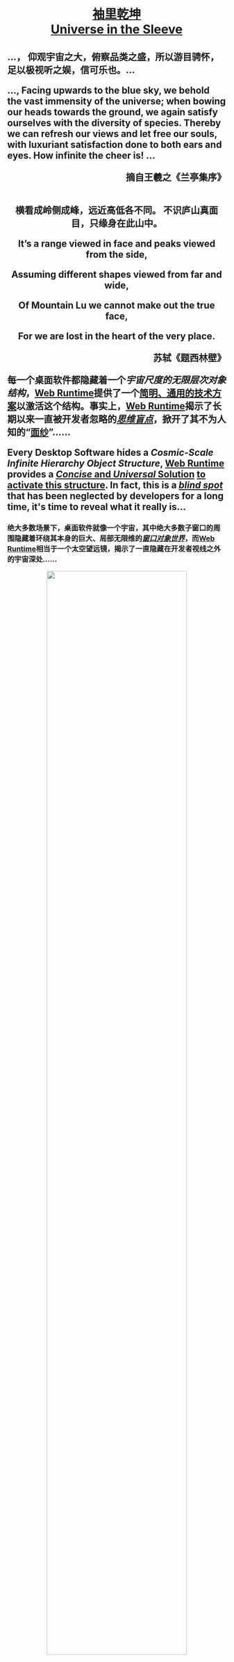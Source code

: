 <h1 align=center>

[袖里乾坤](https://github.com/TangramDev/.github/blob/main/document/readmemore_cn.md)<br/>[Universe in the Sleeve](https://github.com/TangramDev/.github/blob/main/document/readmemore.md)
</h1>
<h2>
<p>...， 仰观宇宙之大，俯察品类之盛，所以游目骋怀，足以极视听之娱，信可乐也。... </p>
<p>
..., Facing upwards to the blue sky, we behold the vast immensity of the universe; when bowing our heads towards the ground, we again satisfy ourselves with the diversity of species. Thereby we can refresh our views and let free our souls, with luxuriant satisfaction done to both ears and eyes. How infinite the cheer is! 
...
</p>
<div align=right>摘自王羲之《兰亭集序》</div><br/>
<p align=center>
横看成岭侧成峰，远近高低各不同。
不识庐山真面目，只缘身在此山中。
</p>
  
</p>
<div align=center>
<p>It’s a range viewed in face and peaks viewed from the side,</p> <p>Assuming different shapes viewed from far and wide,</p><p>Of Mountain Lu we cannot make out the true face,</p><p> For we are lost in the heart of the very place.
</p>
</div>
<div align=right>苏轼《题西林壁》</div>
<p>
  
每一个桌面软件都隐藏着一个<i>宇宙尺度的无限层次对象结构</i>，[Web Runtime](https://github.com/TangramDev/OpenWebRunTime)提供了一个[简明、通用的技术方案](https://github.com/TangramDev/.github/blob/main/document/WinFormandMFCApp2BrowserProcess.md)以激活这个结构。事实上，[Web Runtime](https://github.com/TangramDev/OpenWebRunTime)揭示了长期以来一直被开发者忽略的<i><ins>思维盲点</ins></i>，掀开了其不为人知的“<ins>面纱</ins>”……
</p>
<p>
  
Every Desktop Software hides a <i>Cosmic-Scale Infinite Hierarchy Object Structure</i>, [Web Runtime](https://github.com/TangramDev/OpenWebRunTime) provides a [<i>Concise</i> and <i>Universal</i> Solution](https://github.com/TangramDev/.github/blob/main/document/ConvertWinFormandMFCProjecttoBrowserProcess.md) <ins>to activate this structure</ins>. In fact, this is a <i><ins>blind spot</ins></i> that has been neglected by developers for a long time, it's time to reveal what it really is...
</p>
</h2>

<h3 align=center>
<div align=left>

绝大多数场景下，桌面软件就像一个宇宙，其中绝大多数子窗口的周围隐藏着环绕其本身的巨大、局部无限维的<i><ins>窗口对象世界</ins></i>，而[Web Runtime](https://github.com/TangramDev/OpenWebRunTime)相当于一个太空望远镜，揭示了一直隐藏在开发者视线之外的宇宙深处......  </div>
<div align=center id="StartTitle">
<img src="https://user-images.githubusercontent.com/26355688/179231601-e18d1e1d-c4a1-422c-bcf3-7111013959bb.gif" width="80%" /></div>
<div align=left>

In most scenarios, Desktop Software is like a Universe, with many local huge worlds hidden around numerous child windows, and the [Web Runtime](https://github.com/TangramDev/OpenWebRunTime) is a space telescope, revealing the deep of the universe that have been hidden from the developer's sight...</div>
</h3>

<h1 align=center>
	
[Web Runtime Package and Chromium Project Patch Information](https://github.com/TangramDev/OpenWebRunTime/releases)
</h1>

<h2  align=left>
<p>
For the latest Chromium Project version information, please visit:
<div align=center>	

[Chromium Version](https://chromium.googlesource.com/chromium/src.git/+/refs/heads/main/chrome/VERSION)</div>
</p> 
<p>
	
The minimum version supported by Web Runtime is [M109](https://github.com/TangramDev/OpenWebRunTime/releases?q=v109&expanded=true). The latest compiled version of Web Runtime: [Latest Version WebRuntime](https://github.com/TangramDev/OpenWebRunTime/releases/latest), Visit the following set of hyperlinks
<div align=center>

[M120](https://github.com/AIGCEra/AIGCSDK/releases/tag/v120) [M119](https://github.com/AIGCEra/AIGCSDK/releases/tag/v119) [M118](https://github.com/AIGCEra/AIGCSDK/releases/tag/v118) [M109](https://github.com/AIGCEra/AIGCSDK/releases/tag/v109) 
</div>
 to obtain Chromium Project source code patches and corresponding binary compilation packages related to M109 and subsequent versions.
 </p>
 <p>If you wish to get the latest Chromium Project source code patches, you can visit:</p>
<div align=center>

[**<i><ins>Latest Chromium Project Source Code Patches</ins></i>**](https://github.com/TangramDev/OpenWebRunTime/archive/refs/heads/main.zip)
</div>
</h2>

<div align=right>

[__更多的信息……__](https://github.com/TangramDev/OpenWebRunTime/blob/main/profile/readmemore_cn.md)<br/>[__More Information ...__](https://github.com/TangramDev/OpenWebRunTime/blob/main/profile/readmemore.md)
</div>
</h2> 
</h1> 



